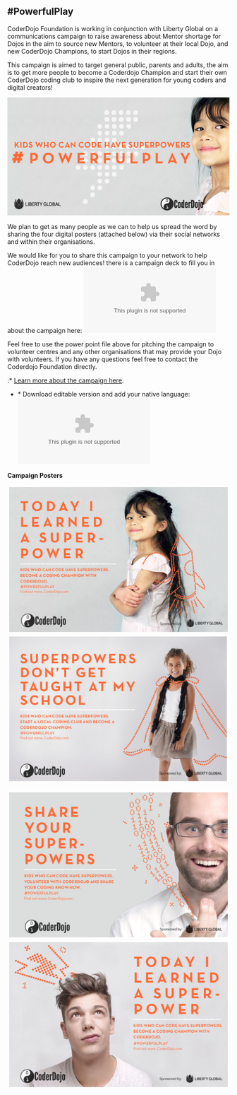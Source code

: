 ## \#PowerfulPlay

CoderDojo Foundation is working in conjunction with Liberty Global on a
communications campaign to raise awareness about Mentor shortage for
Dojos in the aim to source new Mentors, to volunteer at their local
Dojo, and new CoderDojo Champions, to start Dojos in their regions.

This campaign is aimed to target general public, parents and adults, the
aim is to get more people to become a Coderdojo Champion and start their
own CoderDojo coding club to inspire the next generation for young
coders and digital creators\!

![centre|\#powerfulplay](../files/CoderDojo_superpower_banner.jpg
"centre|#powerfulplay")

We plan to get as many people as we can to help us spread the word by
sharing the four digital posters (attached below) via their social
networks and within their organisations.

We would like for you to share this campaign to your network to help
CoderDojo reach new audiences\! there is a campaign deck to fill you in
about the campaign here:
![CoderDojo\_Powerfulplay.pptx](CoderDojo_Powerfulplay.pptx
"CoderDojo_Powerfulplay.pptx")

Feel free to use the power point file above for pitching the campaign to
volunteer centres and any other organisations that may provide your Dojo
with volunteers. If you have any questions feel free to contact the
Coderdojo Foundation directly.

:\* [Learn more about the campaign
here](https://coderdojo.com/powerfulplay/).

  - \* Download editable version and add your native language:
    ![CoderDojo\_Powerfulplay.pptx](CoderDojo_Powerfulplay.pptx
    "CoderDojo_Powerfulplay.pptx")

**Campaign Posters**

![\#powerfulplay](../files/CoderDojo_superpower_girl1.jpg "#powerfulplay")
![\#powerfulplay](../files/CoderDojo_superpower_girl2a.jpg "#powerfulplay")

![centre|\#powerfulplay](../files/CoderDojo_superpower_mentor.jpg
"centre|#powerfulplay")
![centre|\#powerfulplay](../files/CoderDojo_superpower_teenager.jpg
"centre|#powerfulplay")
